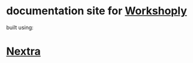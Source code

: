 # documentation site for [Workshoply](https://workshop-docs.vercel.app/)

built using:
# [Nextra](https://nextra.vercel.app)
